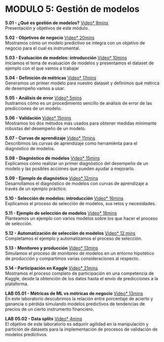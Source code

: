 # MODULO 5: Gestión de modelos

**5.01 - ¿Qué es gestión de modelos?** [Video* 8mins](https://youtu.be/z_n3_3HIEiE) <br/> Presentación y objetivos de este módulo.

**5.02 - Objetivos de negocio** [Video* 20mins](https://youtu.be/nLlleK3HqQE) <br/> Mostramos cómo un modelo predictivo se integra con un objetivo de negocio para el cual es instrumental.

**5.03 - Evaluación de modelos: introducción** [Video* 10mins](https://youtu.be/s69Wcgowxdw)<br/>Iniciamos el tema de evaluación de modelos y presentamos el dataset de ejemplo con el que vamos a trabajar

**5.04 - Definición de métricas** [Video* 17mins](https://youtu.be/5bPpIvaznrI)<br/>Generamos un primer modelo para nuestro dataset y definimos qué métrica de desempeño vamos a usar.

**5.05 - Análisis de error** [Video* 5mins](https://youtu.be/cK1NiME3cOk)<br/>Ilustramos cómo es un procedimiento sencillo de análisis de error de las predicciones de un modelo.

**5.06 - Validación** [Video* 15mins](https://youtu.be/oRbT7dEjaY8)<br/>Mostramos los dos métodos más usados para obtener medidas mínimante robustas del desempeño de un modelo.

**5.07 - Curvas de aprendizaje** [Video* 11mins](https://youtu.be/2YgsnnZuDzs)<br/>Describimos las curvas de aprendizaje como herramiénta para el diagnóstico de modelos.

**5.08 - Diagnóstico de modelos** [Video* 15mins](https://youtu.be/IJ3tfLboCyg)<br/>Explicamos cómo realizar un primer diagnóstico del desempeño de un modelo y las posibles acciones que pueden ayudar a mejorarlo. 

**5.09 - Ejemplo de diagnóstico** [Video* 12mins](https://youtu.be/3tYVZxoumVk)<br/>Desarrollamos el diagnóstico de modelos con curvas de aprendizaje a través de un ejemplo práctico.   

**5.10 - Selección de modelos: introducción** [Video* 16mins](https://youtu.be/EOpCF4ndIaI)<br/>Explicamos el proceso de selección de modelos, sus retos y necesidades.

**5.11 - Ejemplo de selección de modelos** [Video* 16mins](https://youtu.be/5AXSzl0OJmo)<br/>Planteamos un ejemplo con varios modelos sobre los que hacer el proceso de selección.

**5.12 - Automatización de selección de modelos** [Video* 12 mins](https://youtu.be/ieq-jY7-FgQ)<br/>Completamos el ejemplo y automatizamos el proceso de selección.

**5.13 - Monitoreo y producción** [Video* 13mins](https://youtu.be/Jvf773gYy5c)<br/>Simulamos el proceso de monitoreo de modelos en un entorno hipotético de producción y compartimos varias consideraciones al respecto.

**5.14 - Participación en Kaggle** [Video* 21mins](https://youtu.be/kCj1hI-b7SA) <br/>Mostramos el proceso completo de participación en una competencia de Kaggle, desde la obtención de los datos hasta el envío de predicciones a la plataforma.

**LAB 05.01 - Métricas de ML vs métricas de negocio** [Video* 13mins](https://youtu.be/HgTgk3-zJD8)<br/>En este laboratorio descubrimos la relación entre porcentaje de acierto y ganancia o pérdida simulando modelos predictivos de tendencias de precios de un cierto instrumento financiero.

**LAB 05.02 - Data splits** [Video* 4mins](https://youtu.be/Us26LLI-S1g)<br/>El objetivo de este laboratorio es adquirir agilidad en la manipulación y partición de datasets para la implementación de procesos de validación de modelos predictivos.


